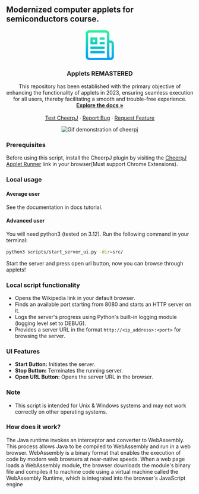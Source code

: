 ## Modernized computer applets for semiconductors course.

<div align="center">
  <a href="https://github.com/geugenm/modern-lab-applets">
    <img src=".github/img/logo.png" alt="Logo" width="80" height="80">
  </a>
  <h3 align="center">Applets REMASTERED</h3>

  <p align="center">
    This repository has been established with the primary objective of enhancing the functionality of applets in 2023, ensuring seamless execution for all users, thereby facilitating a smooth and trouble-free experience. 
    <br />
    <a href="https://github.com/geugenm/modern-lab-applets/tree/master/docs"><strong>Explore the docs »</strong></a>
    <br />
    <br />
    <a href="https://www.acsu.buffalo.edu/~wie/applet/diffusion/diffusion.html">Test CheerpJ</a>
    ·
    <a href="https://github.com/geugenm/modern-lab-applets/issues">Report Bug</a>
    ·
    <a href="https://github.com/geugenm/modern-lab-applets/issues">Request Feature</a>
  </p>
</div>

<center>
<img src="https://github.com/leaningtech/cheerpj-appletrunner/blob/master/media/cheerpj_applet_demo1.gif?raw=true" alt="Gif demonstration of cheerpj">
</center>

### Prerequisites

Before using this script, install the CheerpJ plugin by visiting
the [CheerpJ Applet Runner](https://chromewebstore.google.com/detail/cheerpj-applet-runner/bbmolahhldcbngedljfadjlognfaaein)
link in your browser(Must support Chrome Extensions).

### Local usage

#### Average user

See the documentation in docs tutorial.

#### Advanced user

You will need python3 (tested on 3.12). Run the following command in your terminal:

```bash
python3 scripts/start_server_ui.py -dir=src/
```

Start the server and press open url button, now you can browse through applets!

### Local script functionality

- Opens the Wikipedia link in your default browser.
- Finds an available port starting from 8080 and starts an HTTP server on it.
- Logs the server's progress using Python's built-in logging module (logging level set to DEBUG).
- Provides a server URL in the format `http://<ip_address>:<port>` for browsing the server.

### UI Features

- **Start Button:** Initiates the server.
- **Stop Button:** Terminates the running server.
- **Open URL Button:** Opens the server URL in the browser.

### Note

- This script is intended for Unix & Windows systems and may not work correctly on other operating systems.

### How does it work?

The Java runtime invokes an interceptor and converter to WebAssembly. This process allows Java to be compiled to
WebAssembly and run in a web browser. WebAssembly is a binary format that enables the execution of code by modern web
browsers at near-native speeds. When a web page loads a WebAssembly module, the browser downloads the module's binary
file and compiles it to machine code using a virtual machine called the WebAssembly Runtime, which is integrated into
the browser's JavaScript engine
